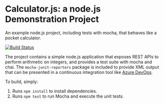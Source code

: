 Calculator.js: a node.js Demonstration Project
==============================================
An example node.js project, including tests with mocha, that behaves like
a pocket calculator.

[![Build Status](https://kiqueclapton.visualstudio.com/Parts%20Unlimited/_apis/build/status/EnriqueViP.calculator?branchName=master)](https://kiqueclapton.visualstudio.com/Parts%20Unlimited/_build/latest?definitionId=2&branchName=master)

The project contains a simple node.js application that exposes REST APIs
to perform arithmetic on integers, and provides a test suite with mocha
and chai.  The `mocha-junit-reporters` package is included to provide XML
output that can be presented in a continuous integration tool like
[Azure DevOps](https://azure.com/devops).

To build, simply:

1. Runs `npm install` to install dependencies.
2. Runs `npm test` to run Mocha and execute the unit tests.

